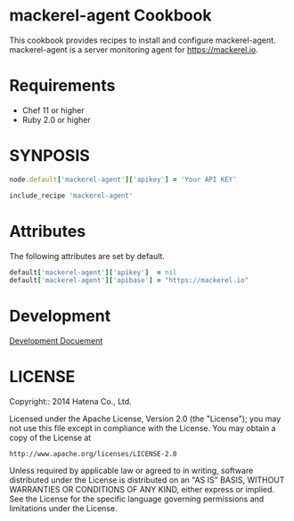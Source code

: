 mackerel-agent Cookbook
=======================

This cookbook provides recipes to install and configure mackerel-agent.
mackerel-agent is a server monitoring agent for https://mackerel.io.

Requirements
============

- Chef 11 or higher
- Ruby 2.0 or higher

SYNPOSIS
========

```ruby
node.default['mackerel-agent']['apikey'] = 'Your API KEY'

include_recipe 'mackerel-agent'
```

Attributes
==========

The following attributes are set by default.

```ruby
default['mackerel-agent']['apikey']  = nil
default['mackerel-agent']['apibase'] = "https://mackerel.io"
```

Development
===========

[Development Docuement](DEVELOPMENT.md)

LICENSE
=======

Copyright:: 2014 Hatena Co., Ltd.

Licensed under the Apache License, Version 2.0 (the "License");
you may not use this file except in compliance with the License.
You may obtain a copy of the License at

    http://www.apache.org/licenses/LICENSE-2.0

Unless required by applicable law or agreed to in writing, software
distributed under the License is distributed on an "AS IS" BASIS,
WITHOUT WARRANTIES OR CONDITIONS OF ANY KIND, either express or implied.
See the License for the specific language governing permissions and
limitations under the License.
